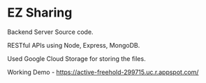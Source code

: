 # EZ Sharing

Backend Server Source code.

RESTful APIs using Node, Express, MongoDB.

Used Google Cloud Storage for storing the files.

Working Demo - https://active-freehold-299715.uc.r.appspot.com/
